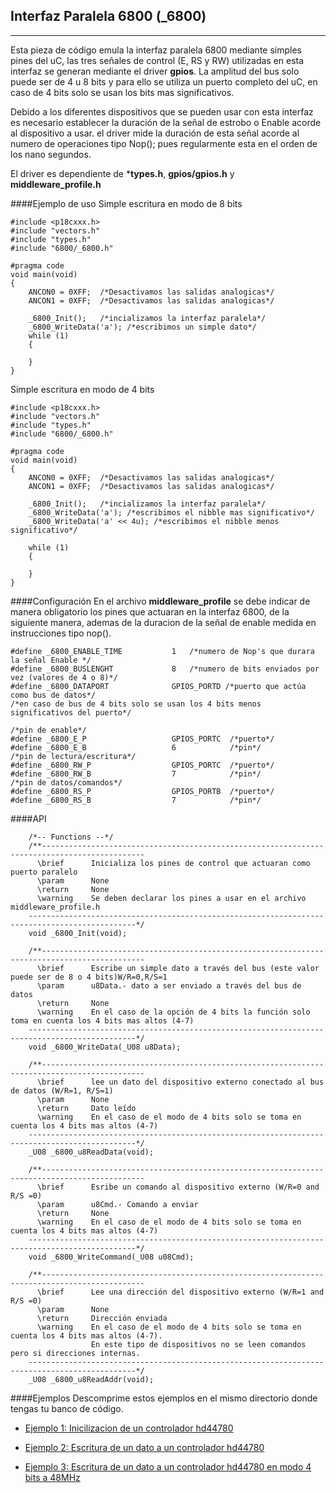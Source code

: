 Interfaz Paralela 6800 (_6800)
------------------------------
-----------

Esta pieza de código emula la interfaz paralela 6800 mediante simples pines del uC, las tres señales de control (E, RS y RW) utilizadas en esta interfaz se generan mediante el driver **gpios**. La amplitud del bus solo puede ser de 4 u 8 bits y para ello se utiliza un puerto completo del uC, en caso de 4 bits solo se usan los bits mas significativos.

Debido a los diferentes dispositivos que se pueden usar con esta interfaz es necesario establecer la duración de la señal de estrobo o Enable acorde al dispositivo a usar. el driver mide la duración de esta señal acorde al numero de operaciones tipo Nop();  pues regularmente esta en el orden de los nano segundos.   

El driver es dependiente de ***types.h**, **gpios/gpios.h** y **middleware_profile.h**

####Ejemplo de uso
Simple escritura en modo de 8 bits
```
#include <p18cxxx.h>
#include "vectors.h"
#include "types.h"
#include "6800/_6800.h"

#pragma code
void main(void)
{
    ANCON0 = 0XFF;  /*Desactivamos las salidas analogicas*/
    ANCON1 = 0XFF;  /*Desactivamos las salidas analogicas*/

    _6800_Init();   /*incializamos la interfaz paralela*/
	_6800_WriteData('a'); /*escribimos un simple dato*/
	while (1)
    {

    }
}
```

Simple escritura en modo de 4 bits
```
#include <p18cxxx.h>
#include "vectors.h"
#include "types.h"
#include "6800/_6800.h"

#pragma code
void main(void)
{
    ANCON0 = 0XFF;  /*Desactivamos las salidas analogicas*/
    ANCON1 = 0XFF;  /*Desactivamos las salidas analogicas*/

    _6800_Init();   /*incializamos la interfaz paralela*/
	_6800_WriteData('a'); /*escribimos el nibble mas significativo*/
	_6800_WriteData('a' << 4u); /*escribimos el nibble menos significativo*/
	
	while (1)
    {

    }
}

```

####Configuración
En el archivo **middleware_profile** se debe indicar de manera obligatorio los pines que actuaran en la interfaz 6800, de la siguiente manera, ademas de la duracion de la señal de enable medida en instrucciones tipo nop().
```
#define _6800_ENABLE_TIME			1	/*numero de Nop's que durara la señal Enable */	
#define _6800_BUSLENGHT             8   /*numero de bits enviados por vez (valores de 4 o 8)*/
#define _6800_DATAPORT              GPIOS_PORTD /*puerto que actúa como bus de datos*/
/*en caso de bus de 4 bits solo se usan los 4 bits menos significativos del puerto*/

/*pin de enable*/
#define _6800_E_P               	GPIOS_PORTC  /*puerto*/
#define _6800_E_B               	6			 /*pin*/	
/*pin de lectura/escritura*/
#define _6800_RW_P                  GPIOS_PORTC  /*puerto*/
#define _6800_RW_B                  7			 /*pin*/
/*pin de datos/comandos*/
#define _6800_RS_P                  GPIOS_PORTB  /*puerto*/
#define _6800_RS_B                  7			 /*pin*/
```

####API
```
	/*-- Functions --*/
    /**---------------------------------------------------------------------------------------------
      \brief      Inicializa los pines de control que actuaran como puerto paralelo
      \param	  None
      \return     None
      \warning	  Se deben declarar los pines a usar en el archivo middleware_profile.h
    ----------------------------------------------------------------------------------------------*/
    void _6800_Init(void);

    /**---------------------------------------------------------------------------------------------
      \brief      Escribe un simple dato a través del bus (este valor puede ser de 8 o 4 bits)W/R=0,R/S=1
      \param	  u8Data.- dato a ser enviado a través del bus de datos
      \return     None
      \warning	  En el caso de la opción de 4 bits la función solo toma en cuenta los 4 bits mas altos (4-7)
    ----------------------------------------------------------------------------------------------*/
    void _6800_WriteData(_U08 u8Data);

    /**---------------------------------------------------------------------------------------------
      \brief      lee un dato del dispositivo externo conectado al bus de datos (W/R=1, R/S=1)
      \param	  None
      \return     Dato leído
      \warning	  En el caso de el modo de 4 bits solo se toma en cuenta los 4 bits mas altos (4-7)
    ----------------------------------------------------------------------------------------------*/
    _U08 _6800_u8ReadData(void);

    /**---------------------------------------------------------------------------------------------
      \brief      Esribe un comando al dispositivo externo (W/R=0 and R/S =0)
      \param	  u8Cmd.- Comando a enviar
      \return     None
      \warning	  En el caso de el modo de 4 bits solo se toma en cuenta los 4 bits mas altos (4-7)
    ----------------------------------------------------------------------------------------------*/
    void _6800_WriteCommand(_U08 u08Cmd);

    /**---------------------------------------------------------------------------------------------
      \brief      Lee una dirección del dispositivo externo (W/R=1 and R/S =0)
      \param	  None
      \return     Dirección enviada
      \warning	  En el caso de el modo de 4 bits solo se toma en cuenta los 4 bits mas altos (4-7).
                  En este tipo de dispositivos no se leen comandos pero si direcciones internas.
    ----------------------------------------------------------------------------------------------*/
    _U08 _6800_u8ReadAddr(void);

```

####Ejemplos
Descomprime estos ejemplos en el mismo directorio donde tengas tu banco de código.

- [Ejemplo 1: Inicilizacion de un controlador hd44780][1]
- [Ejemplo 2: Escritura de un dato a un controlador hd44780][2]
- [Ejemplo 3: Escritura de un dato a un controlador hd44780 en modo 4 bits a 48MHz][2]

  [1]: http://www.hotboards.org/images/codigo/8bits/examples/68001.zip
  [2]: http://www.hotboards.org/images/codigo/8bits/examples/68002.zip
  [3]: http://www.hotboards.org/images/codigo/8bits/examples/68003.zip
